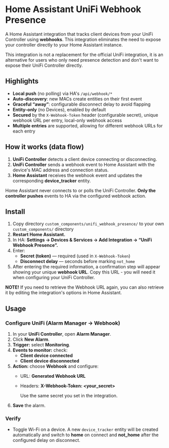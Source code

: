 # Home Assistant UniFi Webhook Presence

A Home Assistant integration that tracks client devices from your UniFi Controller using **webhooks**. This integration eliminates the need to expose your controller directly to your Home Assistant instance.

This integration is not a replacement for the official UniFi integration, it is an alternative for users who only need presence detection and don't want to expose their UniFi Controller directly.

## Highlights
- **Local push** (no polling) via HA's `/api/webhook/*`
- **Auto-discovery**: new MACs create entities on their first event
- **Graceful “away”**: configurable disconnect delay to avoid flapping
- **Entity-only** (no Devices), enabled by default
- **Secured** by the `X-Webhook-Token` header (configurable secret), unique webhook URL per entry, local-only webhook access
- **Multiple entries** are supported, allowing for different webhook URLs for each entry

## How it works (data flow)
1. **UniFi Controller** detects a client device connecting or disconnecting.
2. **UniFi Controller** sends a webhook event to Home Assistant with the device's MAC address and connection status.
3. **Home Assistant** receives the webhook event and updates the corresponding **device_tracker** entity.

Home Assistant never connects to or polls the UniFi Controller. **Only the controller pushes** events to HA via the configured webhook action.

## Install
1. Copy directory `custom_components/unifi_webhook_presence/` to your own `custom_components/` directory
2. **Restart Home Assistant.**
3. In HA: **Settings → Devices & Services → Add Integration → “UniFi Webhook Presence”.**
4. Enter:
   - **Secret (token)** — required (used in `X-Webhook-Token`)
   - **Disconnect delay** — seconds before marking `not_home`
5. After entering the required information, a confirmation step will appear showing your unique **webhook URL**. Copy this URL - you will need it when configuring your UniFi Controller.

**NOTE!** If you need to retrieve the Webhook URL again, you can also retrieve it by editing the integration's options in Home Assistant.

## Usage

### Configure UniFi (Alarm Manager → Webhook)
1. In your **UniFi Controller**, open **Alarm Manager**.
2. Click **New Alarm**.
3. **Trigger:** select **Monitoring**.
4. **Events to monitor:** check:
   - **Client device connected**
   - **Client device disconnected**
5. **Action:** choose **Webhook** and configure:
   - URL: **Generated Webhook URL**

   - Headers: **X-Webhook-Token: <your_secret>**

     Use the same secret you set in the integration.
6. **Save** the alarm.

### Verify
- Toggle Wi-Fi on a device. A new `device_tracker` entity will be created automatically and switch to **home** on connect and **not_home** after the configured delay on disconnect.
